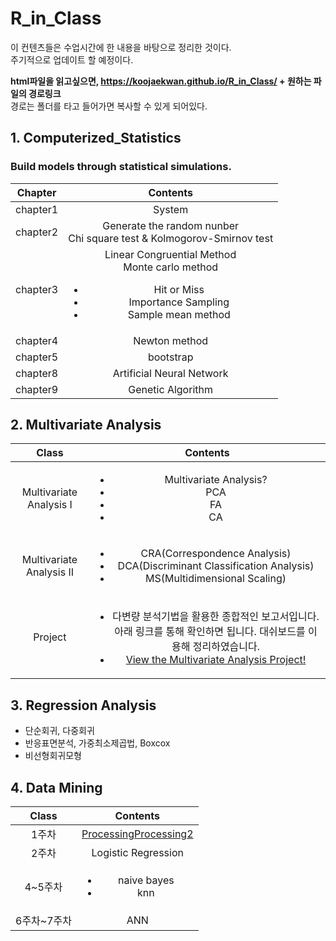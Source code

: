 # R_in_Class 

이 컨텐츠들은 수업시간에 한 내용을 바탕으로 정리한 것이다.  
주기적으로 업데이트 할 예정이다.  

**html파일을 읽고싶으면,   https://koojaekwan.github.io/R_in_Class/ + 원하는 파일의 경로링크**  
경로는 폴더를 타고 들어가면 복사할 수 있게 되어있다.  

## 1. Computerized_Statistics  
### Build models through statistical simulations.  

|Chapter|Contents|
|:---:|:---:|
|chapter1| System|
|chapter2| Generate the random nunber <br /> Chi square test & Kolmogorov-Smirnov test|
|chapter3| Linear Congruential Method <br /> Monte carlo method <br /> <ul><li>Hit or Miss</li><li>Importance Sampling</li><li>Sample mean method</li></ul>|
|chapter4| Newton method|
|chapter5| bootstrap|
|chapter8| Artificial Neural Network|
|chapter9| Genetic Algorithm|  



## 2. Multivariate Analysis  

|Class|Contents|
|:---:|:---:|
|Multivariate Analysis Ⅰ|<ul><li>Multivariate Analysis?</li><li>PCA</li><li>FA</li><li>CA</li></ul>|
|Multivariate Analysis Ⅱ|<ul><li>CRA(Correspondence Analysis)</li><li>DCA(Discriminant Classification Analysis)</li><li>MS(Multidimensional Scaling)</li></ul>|
|Project|<ul><li>다변량 분석기법을 활용한 종합적인 보고서입니다. 아래 링크를 통해 확인하면 됩니다. 대쉬보드를 이용해 정리하였습니다.</li><li>[View the Multivariate Analysis Project!](https://koojaekwan.github.io/multivariate_proj/project.html)</li></ul>|


## 3. Regression Analysis  

- 단순회귀, 다중회귀  
- 반응표면분석, 가중최소제곱법, Boxcox  
- 비선형회귀모형  


## 4. Data Mining  

|Class|Contents|
|:---:|:---:|
|1주차|[Processing](https://koojaekwan.github.io/R_in_Class/DataMining/1%EC%A3%BC%EC%B0%A8/Processing.html)[Processing2](https://koojaekwan.github.io/R_in_Class/DataMining/1%EC%A3%BC%EC%B0%A8/Processing-2-.html)|
|2주차|Logistic Regression|
|4~5주차|<ul><li>naive bayes</li><li>knn</li></ul>|
|6주차~7주차|ANN|
